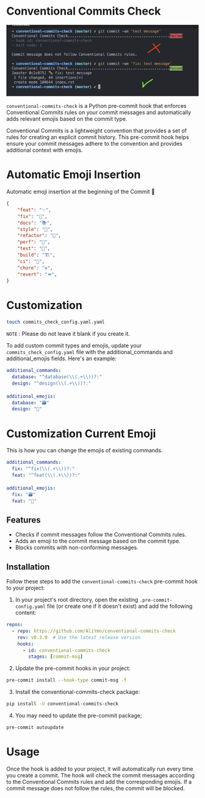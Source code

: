 # Conventional Commits Check

<img src="https://raw.githubusercontent.com/AliYmn/conventional-commits-check/master/images/result.png">

`conventional-commits-check` is a Python pre-commit hook that enforces Conventional Commits rules on your commit messages and automatically adds relevant emojis based on the commit type.

Conventional Commits is a lightweight convention that provides a set of rules for creating an explicit commit history. This pre-commit hook helps ensure your commit messages adhere to the convention and provides additional context with emojis.

# Automatic Emoji Insertion

Automatic emoji insertion at the beginning of the Commit 🎉

```json
{
    "feat": "✨",
    "fix": "🐛",
    "docs": "📚",
    "style": "💎",
    "refactor": "🧹",
    "perf": "🚀",
    "test": "🧪",
    "build": "🏗️",
    "ci": "👷",
    "chore": "♻️",
    "revert": "⏪",
}
```

# Customization

```bash
touch commits_check_config.yaml.yaml
````

`NOTE` : Please do not leave it blank if you create it.

To add custom commit types and emojis, update your `commits_check_config.yaml` file with the additional_commands and additional_emojis fields. Here's an example:

```yaml
additional_commands:
  database: "^database(\\(.+\\))?:"
  design: "^design(\\(.+\\))?:"

additional_emojis:
  database: "🗃️"
  design: "🎨"
````

# Customization Current Emoji

This is how you can change the emojis of existing commands.

```yaml
additional_commands:
  fix: "^fix(\\(.+\\))?:"
  feat: "^feat(\\(.+\\))?:"

additional_emojis:
  fix: "🗃️"
  feat: "🎨"
````

## Features

- Checks if commit messages follow the Conventional Commits rules.
- Adds an emoji to the commit message based on the commit type.
- Blocks commits with non-conforming messages.

## Installation

Follow these steps to add the `conventional-commits-check` pre-commit hook to your project:

1. In your project's root directory, open the existing `.pre-commit-config.yaml` file (or create one if it doesn't exist) and add the following content:

```yaml
repos:
  - repo: https://github.com/AliYmn/conventional-commits-check
    rev: v0.3.0  # Use the latest release version
    hooks:
      - id: conventional-commits-check
        stages: [commit-msg]
```

2. Update the pre-commit hooks in your project:


```bash
pre-commit install --hook-type commit-msg -f
```

3. Install the conventional-commits-check package:


```bash
pip install -U conventional-commits-check
```

4. You may need to update the pre-commit package;

```bash
pre-commit autoupdate
```

# Usage

Once the hook is added to your project, it will automatically run every time you create a commit. The hook will check the commit messages according to the Conventional Commits rules and add the corresponding emojis. If a commit message does not follow the rules, the commit will be blocked.